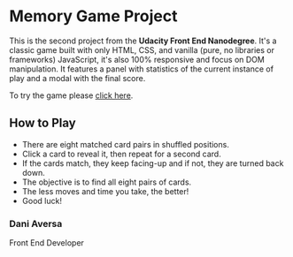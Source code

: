 # Memory Game Project

This is the second project from the **Udacity Front End Nanodegree**. It's a classic game built with only HTML, CSS, and vanilla (pure, no libraries or frameworks) JavaScript, it's also 100% responsive and focus on DOM manipulation. It features a panel with statistics of the current instance of play and a modal with the final score.

To try the game please [click here](daniaversa.github.io/memory-game).

## How to Play

- There are eight matched card pairs in shuffled positions.
- Click a card to reveal it, then repeat for a second card.
- If the cards match, they keep facing-up and if not, they are turned back down.
- The objective is to find all eight pairs of cards.
- The less moves and time you take, the better!
- Good luck!

### Dani Aversa

Front End Developer
